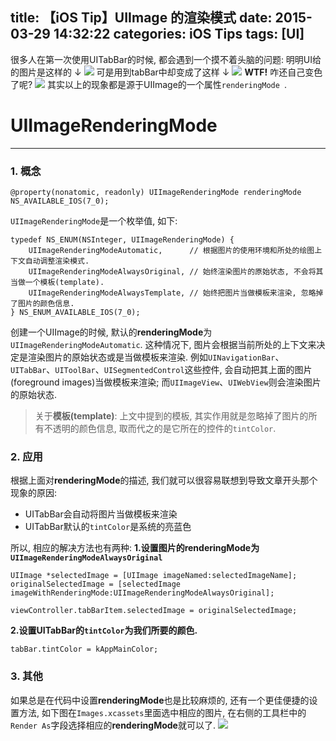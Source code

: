 title: 【iOS Tip】UIImage 的渲染模式
date: 2015-03-29 14:32:22
categories: iOS Tips
tags: [UI]
---
很多人在第一次使用UITabBar的时候, 都会遇到一个摸不着头脑的问题:
明明UI给的图片是这样的 ↓
![](/img/UIImageRenderingMode/renderingMode_0.png)
可是用到tabBar中却变成了这样 ↓
![](/img/UIImageRenderingMode/renderingMode_1.png)
**WTF!** 咋还自己变色了呢? ![](/img/UIImageRenderingMode/renderingMode_2.jpg)
其实以上的现象都是源于UIImage的一个属性`renderingMode `.

<!--more-->

# UIImageRenderingMode
---

### 1. 概念
 
```objc
@property(nonatomic, readonly) UIImageRenderingMode renderingMode NS_AVAILABLE_IOS(7_0);
```

`UIImageRenderingMode`是一个枚举值, 如下:
```objc
typedef NS_ENUM(NSInteger, UIImageRenderingMode) {
    UIImageRenderingModeAutomatic,      // 根据图片的使用环境和所处的绘图上下文自动调整渲染模式.
    UIImageRenderingModeAlwaysOriginal, // 始终渲染图片的原始状态, 不会将其当做一个模板(template).
    UIImageRenderingModeAlwaysTemplate, // 始终把图片当做模板来渲染, 忽略掉了图片的颜色信息.
} NS_ENUM_AVAILABLE_IOS(7_0);
```

创建一个UIImage的时候, 默认的**renderingMode**为`UIImageRenderingModeAutomatic`. 这种情况下, 图片会根据当前所处的上下文来决定是渲染图片的原始状态或是当做模板来渲染. 
例如`UINavigationBar`、`UITabBar`、`UIToolBar`、`UISegmentedControl`这些控件, 会自动把其上面的图片(foreground images)当做模板来渲染; 而`UIImageView`、`UIWebView`则会渲染图片的原始状态.

> 关于**模板(template)**: 上文中提到的模板, 其实作用就是忽略掉了图片的所有不透明的颜色信息, 取而代之的是它所在的控件的`tintColor`. 

### 2. 应用

根据上面对**renderingMode**的描述, 我们就可以很容易联想到导致文章开头那个现象的原因:
- UITabBar会自动将图片当做模板来渲染
- UITabBar默认的`tintColor`是系统的亮蓝色

所以, 相应的解决方法也有两种:
**1.设置图片的renderingMode为`UIImageRenderingModeAlwaysOriginal`**
```objc
UIImage *selectedImage = [UIImage imageNamed:selectedImageName];
originalSelectedImage = [selectedImage imageWithRenderingMode:UIImageRenderingModeAlwaysOriginal];

viewController.tabBarItem.selectedImage = originalSelectedImage;
```
**2.设置UITabBar的`tintColor`为我们所要的颜色.**
```objc
tabBar.tintColor = kAppMainColor;
```

### 3. 其他

如果总是在代码中设置**renderingMode**也是比较麻烦的, 还有一个更佳便捷的设置方法, 如下图在`Images.xcassets`里面选中相应的图片, 在右侧的工具栏中的`Render As`字段选择相应的**renderingMode**就可以了.
![](/img/UIImageRenderingMode/renderingMode_3.png)

